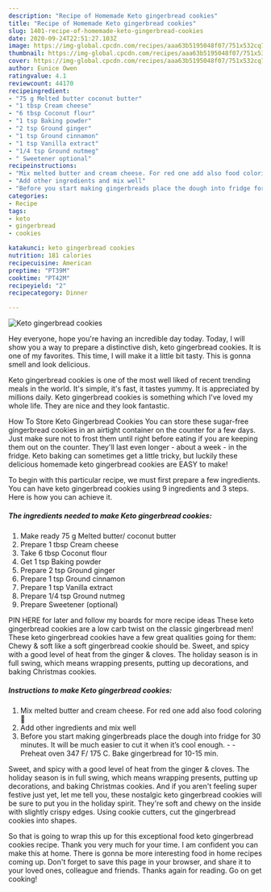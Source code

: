 ```yaml
---
description: "Recipe of Homemade Keto gingerbread cookies"
title: "Recipe of Homemade Keto gingerbread cookies"
slug: 1401-recipe-of-homemade-keto-gingerbread-cookies
date: 2020-09-24T22:51:27.103Z
image: https://img-global.cpcdn.com/recipes/aaa63b5195048f07/751x532cq70/keto-gingerbread-cookies-recipe-main-photo.jpg
thumbnail: https://img-global.cpcdn.com/recipes/aaa63b5195048f07/751x532cq70/keto-gingerbread-cookies-recipe-main-photo.jpg
cover: https://img-global.cpcdn.com/recipes/aaa63b5195048f07/751x532cq70/keto-gingerbread-cookies-recipe-main-photo.jpg
author: Eunice Owen
ratingvalue: 4.1
reviewcount: 44170
recipeingredient:
- "75 g Melted butter coconut butter"
- "1 tbsp Cream cheese"
- "6 tbsp Coconut flour"
- "1 tsp Baking powder"
- "2 tsp Ground ginger"
- "1 tsp Ground cinnamon"
- "1 tsp Vanilla extract"
- "1/4 tsp Ground nutmeg"
- " Sweetener optional"
recipeinstructions:
- "Mix melted butter and cream cheese. For red one add also food coloring 🔴"
- "Add other ingredients and mix well"
- "Before you start making gingerbreads place the dough into fridge for 30 minutes. It will be much easier to cut it when it’s cool enough.  Preheat oven 347 F/ 175 C. Bake gingerbread for 10-15 min."
categories:
- Recipe
tags:
- keto
- gingerbread
- cookies

katakunci: keto gingerbread cookies 
nutrition: 181 calories
recipecuisine: American
preptime: "PT39M"
cooktime: "PT42M"
recipeyield: "2"
recipecategory: Dinner

---
```



![Keto gingerbread cookies](https://img-global.cpcdn.com/recipes/aaa63b5195048f07/751x532cq70/keto-gingerbread-cookies-recipe-main-photo.jpg)

Hey everyone, hope you're having an incredible day today. Today, I will show you a way to prepare a distinctive dish, keto gingerbread cookies. It is one of my favorites. This time, I will make it a little bit tasty. This is gonna smell and look delicious.

Keto gingerbread cookies is one of the most well liked of recent trending meals in the world. It's simple, it's fast, it tastes yummy. It is appreciated by millions daily. Keto gingerbread cookies is something which I've loved my whole life. They are nice and they look fantastic.

How To Store Keto Gingerbread Cookies You can store these sugar-free gingerbread cookies in an airtight container on the counter for a few days. Just make sure not to frost them until right before eating if you are keeping them out on the counter. They&#39;ll last even longer - about a week - in the fridge. Keto baking can sometimes get a little tricky, but luckily these delicious homemade keto gingerbread cookies are EASY to make!


To begin with this particular recipe, we must first prepare a few ingredients. You can have keto gingerbread cookies using 9 ingredients and 3 steps. Here is how you can achieve it.

<!--inarticleads1-->

##### The ingredients needed to make Keto gingerbread cookies:

1. Make ready 75 g Melted butter/ coconut butter
1. Prepare 1 tbsp Cream cheese
1. Take 6 tbsp Coconut flour
1. Get 1 tsp Baking powder
1. Prepare 2 tsp Ground ginger
1. Prepare 1 tsp Ground cinnamon
1. Prepare 1 tsp Vanilla extract
1. Prepare 1/4 tsp Ground nutmeg
1. Prepare  Sweetener (optional)


PIN HERE for later and follow my boards for more recipe ideas These keto gingerbread cookies are a low carb twist on the classic gingerbread men! These keto gingerbread cookies have a few great qualities going for them: Chewy &amp; soft like a soft gingerbread cookie should be. Sweet, and spicy with a good level of heat from the ginger &amp; cloves. The holiday season is in full swing, which means wrapping presents, putting up decorations, and baking Christmas cookies. 

<!--inarticleads2-->

##### Instructions to make Keto gingerbread cookies:

1. Mix melted butter and cream cheese. For red one add also food coloring 🔴
1. Add other ingredients and mix well
1. Before you start making gingerbreads place the dough into fridge for 30 minutes. It will be much easier to cut it when it’s cool enough. -  - Preheat oven 347 F/ 175 C. Bake gingerbread for 10-15 min.


Sweet, and spicy with a good level of heat from the ginger &amp; cloves. The holiday season is in full swing, which means wrapping presents, putting up decorations, and baking Christmas cookies. And if you aren&#39;t feeling super festive just yet, let me tell you, these nostalgic keto gingerbread cookies will be sure to put you in the holiday spirit. They&#39;re soft and chewy on the inside with slightly crispy edges. Using cookie cutters, cut the gingerbread cookies into shapes. 

So that is going to wrap this up for this exceptional food keto gingerbread cookies recipe. Thank you very much for your time. I am confident you can make this at home. There is gonna be more interesting food in home recipes coming up. Don't forget to save this page in your browser, and share it to your loved ones, colleague and friends. Thanks again for reading. Go on get cooking!
